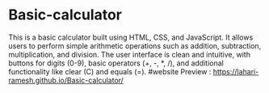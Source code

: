 # Basic-calculator
This is a basic calculator built using HTML, CSS, and JavaScript. It allows users to perform simple arithmetic operations such as addition, subtraction, multiplication, and division. The user interface is clean and intuitive, with buttons for digits (0-9), basic operators (+, -, *, /), and additional functionality like clear (C) and equals (=).
#website Preview : https://lahari-ramesh.github.io/Basic-calculator/
